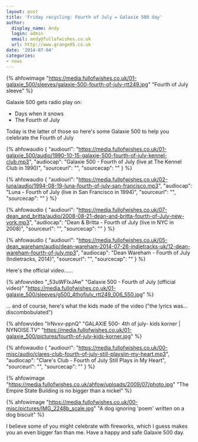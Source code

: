 ```yaml
---
layout: post
title: 'Friday recycling: Fourth of July = Galaxie 500 day'
author:
  display_name: Andy
  login: admin
  email: andy@fullofwishes.co.uk
  url: http://www.grange85.co.uk
date: '2014-07-04'
categories:
- news
---
```

{% ahfowimage "https://media.fullofwishes.co.uk/01-galaxie_500/sleeves/galaxie-500-fourth-of-july-rtt249.jpg" "Fourth of July sleeve" %}

Galaxie 500 gets radio play on:
- Days when it snows
- The Fourth of July

Today is the latter of those so here's some Galaxie 500 to help you celebrate the Fourth of July<br />


{% ahfowaudio {
  "audiourl": "https://media.fullofwishes.co.uk/01-galaxie_500/audio/1990-10-15-galaxie-500-fourth-of-july-kennel-club.mp3",
  "audiocap": "Galaxie 500 - Fourth of July (live at The Kennel Club in 1990)",
  "sourceurl": "",
  "sourcecap": ""
  } %}

{% ahfowaudio {
  "audiourl": "https://media.fullofwishes.co.uk/02-luna/audio/1994-08-19-luna-fourth-of-july-san-francisco.mp3",
  "audiocap": "Luna - Fourth of July (live in San Francisco in 1994)",
  "sourceurl": "",
  "sourcecap": ""
  } %}

{% ahfowaudio {
  "audiourl": "https://media.fullofwishes.co.uk/07-dean_and_britta/audio/2008-08-21-dean-and-britta-fourth-of-July-new-york.mp3",
  "audiocap": "Dean & Britta - Fourth of July (live in NYC in 2008)",
  "sourceurl": "",
  "sourcecap": ""
  } %}

{% ahfowaudio {
  "audiourl": "https://media.fullofwishes.co.uk/05-dean_wareham/audio/dean-wareham-2014-07-26-indietracks-uk/12-dean-wareham-fourth-of-july.mp3",
  "audiocap": "Dean Wareham - Fourth of July (Indietracks, 2014)",
  "sourceurl": "",
  "sourcecap": ""
  } %}


Here's the official video&hellip;...

{% ahfowvideo "_53uWFIxJAw" "Galaxie 500 - Fourth of July (official video)" "https://media.fullofwishes.co.uk/01-galaxie_500/sleeves/g500_4thofjuly_rtt249_006_550.jpg" %}

... and of course, here's what the kids made of the video ("the lyrics was... discombobulated")

{% ahfowvideo "IrNvxv-ppnQ" "GALAXIE 500- 4th of july- kids korner | NYNOISE.TV" "https://media.fullofwishes.co.uk/01-galaxie_500/pictures/fourth-of-july-kids-korner.jpg" %}

{% ahfowaudio {
  "audiourl": "https://media.fullofwishes.co.uk/00-misc/audio/clares-club-fourth-of-july-still-playsiin-my-heart.mp3",
  "audiocap": "Clare's Club - Fourth of July Still Plays in My Heart",
  "sourceurl": "",
  "sourcecap": ""
  } %}

{% ahfowimage "https://media.fullofwishes.co.uk/ahfow/uploads/2009/07/photo.jpg" "The Empire State Building is no bigger than a nickel" %}

{% ahfowimage "https://media.fullofwishes.co.uk/00-misc/pictures/IMG_2248b_scale.jpg" "A dog ignoring 'poem' written on a dog biscuit" %} 

I believe some of you might celebrate with fireworks, which I guess makes you an even bigger fan than me. Have a happy and safe Galaxie 500 day.


